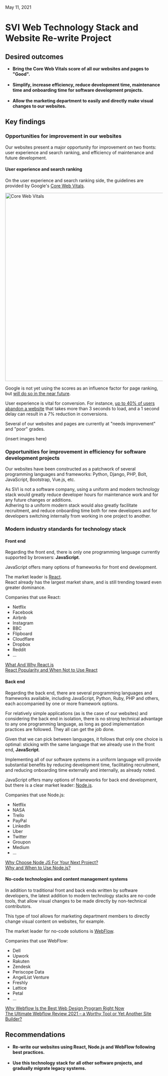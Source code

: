May 11, 2021

# SVI Web Technology Stack and Website Re-write Project

## Desired outcomes

* **Bring the Core Web Vitals score of all our websites and pages to "Good".**  
  <br>
* **Simplify, increase efficiency, reduce development time, maintenance time and onboarding time for software development projects.**  
  <br>
* **Allow the marketing department to easily and directly make visual changes to our websites.**  

## Key findings

### Opportunities for improvement in our websites

Our websites present a major opportunity for improvement on two fronts: user experience and search ranking, and
efficiency of maintenance and future development.

#### User experience and search ranking

On the user experience and search ranking side, the guidelines are provided by
Google's [Core Web Vitals](https://web.dev/vitals/).

<img alt="Core Web Vitals" width="600" src="https://addyosmani.com/assets/images/core-web-vitals-addy.png">

Google is not yet using the scores as an influence factor for page ranking, but [will do so in the near future](https://searchengineland.com/google-postpones-page-experience-update-rollout-347862).

User experience is vital for conversion. For instance, [up to 40% of users abandon a website](https://neilpatel.com/blog/loading-time/) that takes more than 3 seconds to load, and a 1 second delay can result in a 7% reduction in conversions.

Several of our websites and pages are currently at "needs improvement" and "poor" grades.

(insert images here)

### Opportunities for improvement in efficiency for software development projects

Our websites have been constructed as a patchwork of several programming languages and frameworks: Python, Django, PHP,
Bolt, JavaScript, Bootstrap, Vue.js, etc.

As SVI is not a software company, using a uniform and modern technology stack would greatly reduce developer hours for
maintenance work and for any future changes or additions.  
Adhering to a uniform modern stack would also greatly facilitate recruitment, and reduce onboarding time both for new
developers and for developers switching internally from working in one project to another.

### Modern industry standards for technology stack

#### Front end

Regarding the front end, there is only one programming language currently supported by browsers: **JavaScript**.

JavaScript offers many options of frameworks for front end development.

The market leader is [React](https://reactjs.org/).  
React already has the largest market share, and is still trending
toward even greater dominance.

Companies that use React:

* Netflix
* Facebook
* Airbnb
* Instagram
* BBC
* Flipboard
* Cloudflare
* Dropbox
* Reddit
* ...

[What And Why React.js](https://www.c-sharpcorner.com/article/what-and-why-reactjs/#:~:text=React.js%20is%20an%20open-source%20JavaScript%20library%20that%20is,Jordan%20Walke%2C%20a%20software%20engineer%20working%20for%20Facebook.)  
[React Popularity and When Not to Use React](https://scotch.io/starters/react/react-popularity-and-when-not-to-use-react#toc-when-not-to-use-react)

#### Back end

Regarding the back end, there are several programming languages and frameworks available, including JavaScript, Python,
Ruby, PHP and others, each accompanied by one or more framework options.

For relatively simple applications (as is the case of our websites) and considering the back end in isolation, there is
no strong technical advantage to any one programming language, as long as good implementation practices are followed.
They all can get the job done.

Given that we can pick between languages, it follows that only one choice is optimal: sticking with the same language
that we already use in the front end, **JavaScript**.

Implementing all of our software systems in a uniform language will provide substantial benefits by reducing development
time, facilitating recruitment, and reducing onboarding time externally and internally, as already noted.

JavaScript offers many options of frameworks for back end development, but there is a clear market
leader: [Node.js](https://nodejs.org/en/).

Companies that use Node.js:

* Netflix
* NASA
* Trello
* PayPal
* LinkedIn
* Uber
* Twitter
* Groupon
* Medium
* ...

[Why Choose Node JS For Your Next Project?](https://thebroodle.com/web/why-choose-node-js-for-your-next-project/)  
[Why and When to Use Node.js?](https://relevant.software/blog/why-and-when-to-use-node-js/)

#### No-code technologies and content management systems

In addition to traditional front and back ends written by software developers, the latest addition to modern technology stacks are no-code tools, that allow visual changes to be made directly by non-technical contributors.  

This type of tool allows for marketing department members to directly change visual content on websites, for example.

The market leader for no-code solutions is [WebFlow](https://webflow.com/).

Companies that use WebFlow:

* Dell
* Upwork  
* Rakuten
* Zendesk
* Periscope Data
* AngelList Venture
* Freshly
* Lattice
* Petal
* ...

[Why Webflow Is the Best Web Design Program Right Now](https://blog.prototypr.io/why-webflow-is-the-best-web-design-program-right-now-f128aef8b45)  
[The Ultimate Webflow Review 2021 – a Worthy Tool or Yet Another Site Builder?](https://satoristudio.net/webflow-review/)

## Recommendations  

* **Re-write our websites using React, Node.js and WebFlow following best practices.**    
  <br>
* **Use this technology stack for all other software projects, and gradually migrate legacy systems.**  
